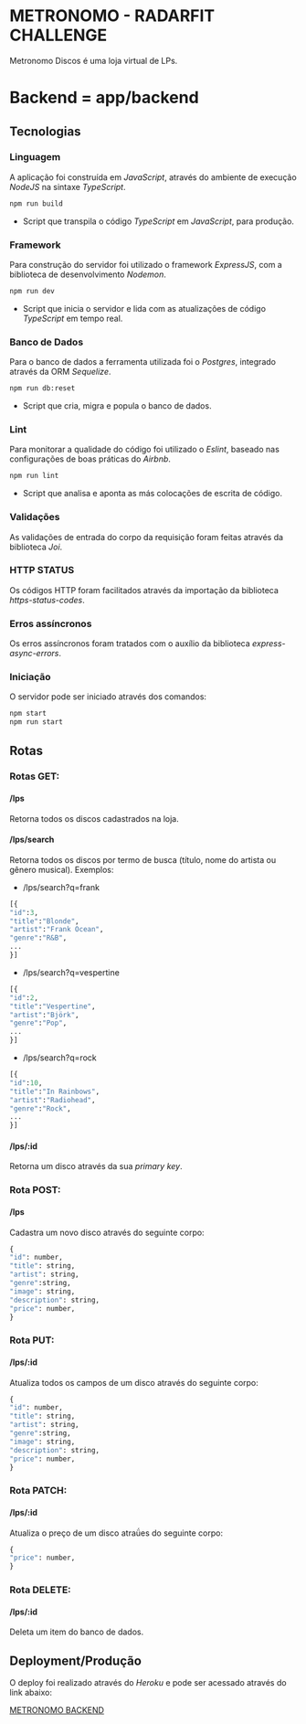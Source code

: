 # METRONOMO - RADARFIT CHALLENGE

Metronomo Discos é uma loja virtual de LPs.

# Backend = app/backend

## Tecnologias

### Linguagem
A aplicação foi construída em *JavaScript*, através do ambiente de execução *NodeJS* na sintaxe *TypeScript*.

```bash
npm run build
````
* Script que transpila o código *TypeScript* em *JavaScript*, para produção.

### Framework
Para construção do servidor foi utilizado o framework *ExpressJS*, com a biblioteca de desenvolvimento *Nodemon*.

```bash
npm run dev
````
* Script que inicia o servidor e lida com as atualizações de código *TypeScript* em tempo real.

### Banco de Dados

 Para o banco de dados a ferramenta utilizada foi o *Postgres*, integrado através da ORM *Sequelize*.

```bash
npm run db:reset
````
* Script que cria, migra e popula o banco de dados.

### Lint

Para monitorar a qualidade do código foi utilizado o *Eslint*, baseado nas configurações de boas práticas do *Airbnb*.

```bash
npm run lint
````
* Script que analisa e aponta as más colocações de escrita de código.

### Validações
As validações de entrada do corpo da requisição foram feitas através da biblioteca *Joi*.

### HTTP STATUS
Os códigos HTTP foram facilitados através da importação da biblioteca *https-status-codes*.
### Erros assíncronos
Os erros assíncronos foram tratados com o auxílio da biblioteca *express-async-errors*.

### Iniciação
O servidor pode ser iniciado através dos comandos:

```bash
npm start
npm run start
````

## Rotas

### Rotas GET:

#### /lps
Retorna todos os discos cadastrados na loja.

#### /lps/search
Retorna todos os discos por termo de busca (título, nome do artista ou gênero musical). Exemplos:
* /lps/search?q=frank
```python
[{
"id":3,
"title":"Blonde",
"artist":"Frank Ocean",
"genre":"R&B",
...
}]
````

* /lps/search?q=vespertine
```python
[{
"id":2,
"title":"Vespertine",
"artist":"Björk",
"genre":"Pop",
...
}]
````
* /lps/search?q=rock
```python
[{
"id":10,
"title":"In Rainbows",
"artist":"Radiohead",
"genre":"Rock",
...
}]
````
#### /lps/:id
Retorna um disco através da sua *primary key*.

### Rota POST:

#### /lps
Cadastra um novo disco através do seguinte corpo:

```python
{
"id": number,
"title": string,
"artist": string,
"genre":string,
"image": string,
"description": string,
"price": number, 
}
````

### Rota PUT:

#### /lps/:id
Atualiza todos os campos de um disco através do seguinte corpo:
```python
{
"id": number,
"title": string,
"artist": string,
"genre":string,
"image": string,
"description": string,
"price": number, 
}
````

### Rota PATCH:

#### /lps/:id
Atualiza o preço de um disco atraǘes do seguinte corpo:

```python
{
"price": number, 
}
````
### Rota DELETE:

#### /lps/:id
Deleta um item do banco de dados.

## Deployment/Produção

O deploy foi realizado através do *Heroku* e pode ser acessado através do link abaixo:

[METRONOMO BACKEND](https://metronomo-backend.herokuapp.com/)
